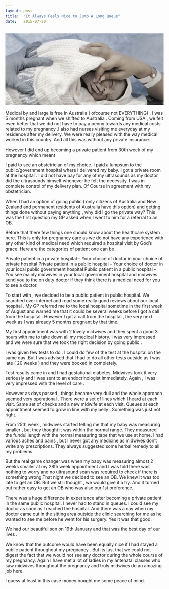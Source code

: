 ```yaml
---
layout: post
title:  "It Always Feels Nice to Jump A Long Queue"
date:   2015-07-30
---
```

![The NRI Way](/assets/DSC05028_pm-670x300.jpg)

Medical by and large is free in Australia ( ofcourse not EVERYTHING) . I was 5 months pregnant when we shifted to Australia . Coming from USA , we felt even better that we did not have to pay a penny towards any medical costs related to my pregnancy .I also had nurses visiting me everyday at my residence after my delivery. We were really pleased with the way medical worked in this country. And all this was without any private insurance.

However I did end up becoming a private patient from 30th week of my pregnancy which meant

I paid to see an obstetrician of my choice.
I paid a lumpsum to the public/government hospital where I delivered my baby.
I got a private room at the hospital .
I did not have pay for any of my ultrasounds as my doctor did the ultrasounds himself whenever he felt the necessity.
I was in complete control of my delivery plan. Of Course in agreement with my obstetrician.

When I had an option of going public ( only citizens of Australia and New Zealand and permanent residents of Australia have this option) and getting things done without paying anything , why did I go the private way? This was the first question my GP asked when I went to him for a referral to an OB.

Before that there few things one should know about the healthcare system here. This is only for pregnancy care as we do not have any experience with any other kind of medical need which required a hospital visit by God’s grace. Here are the categories of patient one can be .

Private patient in a private hospital – Your choice of doctor in your choice of private hospital
Private patient in a public hospital – Your choice of doctor in your local public government hospital
Public patient in a public hospital – You see mainly midwives in your local government hospital and midwives send you to the on duty doctor if they think there is a medical need for you to see a doctor.

To start with , we decided to be a public patient in public hospital. We searched over internet and read some really good reviews about our local hospital . My GP referred me to the local hospital sometime in the first week of August and warned me that it could be several weeks before I got a call from the hospital . However I got a call from the hospital , the very next week as I was already 5 months pregnant by that time.

My first appointment was with 2 lovely midwives and they spent a good 3 hours with me to take down all my medical history. I was very impressed and we were sure that we took the right decision by going public .

I was given few tests to do . I could do few of the test at the hospital on the same day .But I was advised that I had to do all other tests outside as I was late ( 20 weeks ) and they were booked in completely.

Test results came in and I had gestational diabetes. Midwives took it very seriously and I was sent to an endocrinologist immediately. Again , I was very impressed with the level of care .

However as days passed , things became very dull and the whole approach seemed very operational . There were a set of lines which I heard at each visit. Same set of checks and a new midwife at each visit. Queues at each appointment seemed to grow in line with my belly . Something was just not right.

From 25th week , midwives started telling me that my baby was measuring smaller , but they thought it was within the normal range. They measured the fundul length with the normal measuring tape that we use at home. I had various aches and pains , but I never got any medicine as midwives don’t write any prescriptions. They always suggested some herbal remedy to all my problems.

But the real game changer was when my baby was measuring almost 2 weeks smaller at my 28th week appointment and I was told there was nothing to worry and no ultrasound scan was required to check if there is something wrong.That night we decided to see an OB. We knew it was too late to get an OB. But we still thought , we would give it a try. And it turned out rather easy to get an OB who was also our 1st preference.

There was a huge difference in experience after becoming a private patient in the same public hospital. I never had to stand in queues. I could see my doctor as soon as I reached the hospital. And there was a day when my doctor came out in the sitting area outside the clinic searching for me as he wanted to see me before he went for his surgery. Yes it was that good.

We had our beautiful son on 19th January and that was the best day of our lives .

We know that the outcome would have been equally nice if I had stayed a public patient throughout my pregnancy . But its just that we could not digest the fact that we would not see any doctor during the whole course of my pregnancy. Again I have met a lot of ladies in my antenatal classes who saw midwives throughout the pregnancy and truly midwives do an amazing job here.

I guess at least in this case money bought me some peace of mind.